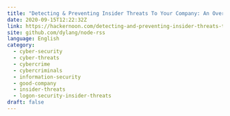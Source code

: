 ```yaml
---
title: "Detecting & Preventing Insider Threats To Your Company: An Overview"
date: 2020-09-15T12:22:32Z
link: https://hackernoon.com/detecting-and-preventing-insider-threats-to-your-company-an-overview-hw3r3wp0?source=rss&utm_medium=RSS&utm_source=news.12bit.vn
site: github.com/dylang/node-rss
language: English
category:
  - cyber-security
  - cyber-threats
  - cybercrime
  - cybercriminals
  - information-security
  - good-company
  - insider-threats
  - logon-security-insider-threats
draft: false
---
```

